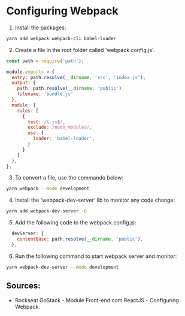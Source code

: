 # Configuring Webpack

1. Install the packages: 
```bash
yarn add webpack webpack-cli babel-loader
```

2. Create a file in the root folder called 'webpack.config.js'.
```javascript
const path = require('path');

module.exports = {
  entry: path.resolve(__dirname, 'src', 'index.js'),
  output: {
    path: path.resolve(__dirname, 'public'),
    filename: 'bundle.js'
  },
  module: {
    rules: [
      {
        test: /\.js$/,
        exclude: /node_modules/,
        use: {
          loader: 'babel-loader',
        }
      }
    ]
  },
};
```

3. To convert a file, use the commando below:
```bash
yarn webpack --mode development 
```

4. Install the 'webpack-dev-server' lib to monitor any code change:
```bash
yarn add webpack-dev-server -D
```

5. Add the following code to the webpack.config.js:
```javascript
  devServer: {
    contentBase: path.resolve(__dirname, 'public'),
  }, 
```

6. Run the following command to start webpack server and monitor: 
```bash
yarn webpack-dev-server --mode development
```

## Sources:
- Rockseat GoStack - Module Front-end com ReactJS - Configuring Webpack.